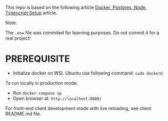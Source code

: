 This repo is based on the following article [Docker, Postgres, Node, Typescript Setup](https://dev.to/chandrapantachhetri/docker-postgres-node-typescript-setup-47db) article.

Note:

The `.env` file was commited for learning purposes. Do not commit it for a real project!

# PREREQUISITE
- Initialize docker on WSL Ubuntu use following command: `sudo dockerd`

To run locally in production mode:
 - Run `docker-compose up`
 - Open browser at: `http://localhost:8080/`


For front-end client development mode with live reloading, see client README.md file.


